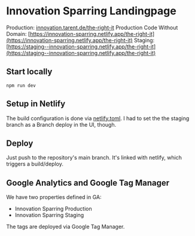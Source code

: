 # Innovation Sparring Landingpage

Production: [innovation.tarent.de/the-right-it](innovation.tarent.de/the-right-it)
Production Code Without Domain: [https://innovation-sparring.netlify.app/the-right-it](https://innovation-sparring.netlify.app/the-right-it)
Staging: [https://staging--innovation-sparring.netlify.app/the-right-it](https://staging--innovation-sparring.netlify.app/the-right-it)

## Start locally

```
npm run dev
```

## Setup in Netlify

The build configuration is done via [netlify.toml](/netlify.toml).
I had to set the the staging branch as a Branch deploy in the UI, though.

## Deploy

Just push to the repository's main branch. It's linked with netlify, which
triggers a build/deploy.

## Google Analytics and Google Tag Manager

We have two properties defined in GA:

- Innovation Sparring Production
- Innovation Sparring Staging

The tags are deployed via Google Tag Manager.
